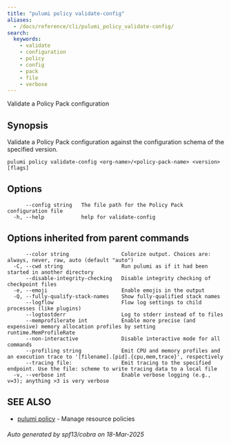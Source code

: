 ```yaml
---
title: "pulumi policy validate-config"
aliases:
  - /docs/reference/cli/pulumi_policy_validate-config/
search:
  keywords:
    - validate
    - configuration
    - policy
    - config
    - pack
    - file
    - verbose
---
```


Validate a Policy Pack configuration

## Synopsis

Validate a Policy Pack configuration against the configuration schema of the specified version.

```
pulumi policy validate-config <org-name>/<policy-pack-name> <version> [flags]
```

## Options

```
      --config string   The file path for the Policy Pack configuration file
  -h, --help            help for validate-config
```

## Options inherited from parent commands

```
      --color string                 Colorize output. Choices are: always, never, raw, auto (default "auto")
  -C, --cwd string                   Run pulumi as if it had been started in another directory
      --disable-integrity-checking   Disable integrity checking of checkpoint files
  -e, --emoji                        Enable emojis in the output
  -Q, --fully-qualify-stack-names    Show fully-qualified stack names
      --logflow                      Flow log settings to child processes (like plugins)
      --logtostderr                  Log to stderr instead of to files
      --memprofilerate int           Enable more precise (and expensive) memory allocation profiles by setting runtime.MemProfileRate
      --non-interactive              Disable interactive mode for all commands
      --profiling string             Emit CPU and memory profiles and an execution trace to '[filename].[pid].{cpu,mem,trace}', respectively
      --tracing file:                Emit tracing to the specified endpoint. Use the file: scheme to write tracing data to a local file
  -v, --verbose int                  Enable verbose logging (e.g., v=3); anything >3 is very verbose
```

## SEE ALSO

* [pulumi policy](/docs/iac/cli/commands/pulumi_policy/)	 - Manage resource policies

###### Auto generated by spf13/cobra on 18-Mar-2025
